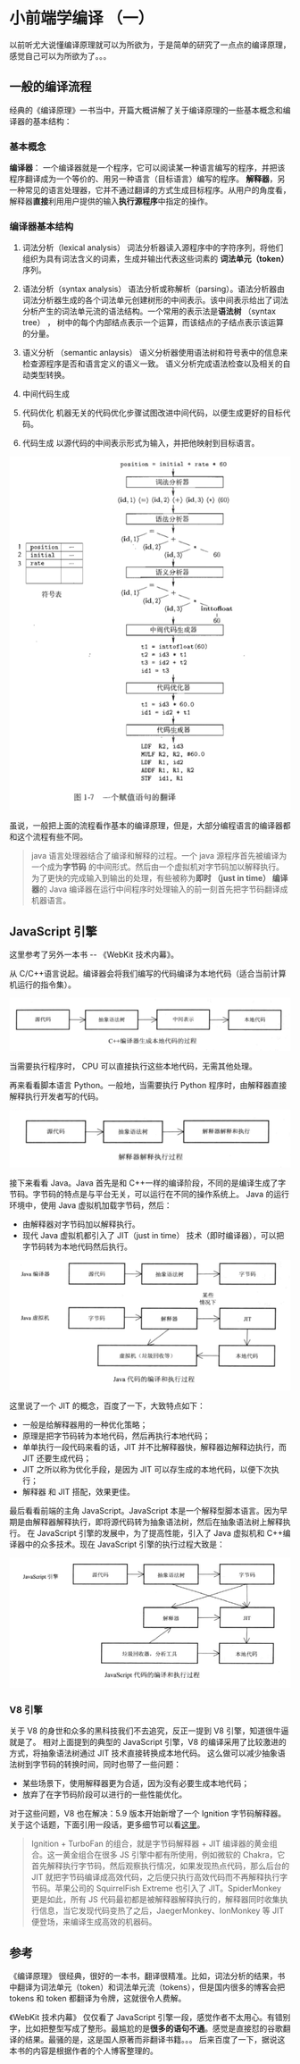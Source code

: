 # 小前端学编译 （一）

以前听尤大说懂编译原理就可以为所欲为，于是简单的研究了一点点的编译原理，感觉自己可以为所欲为了。。。

## 一般的编译流程

经典的《编译原理》一书当中，开篇大概讲解了关于编译原理的一些基本概念和编译器的基本结构：

### 基本概念

**编译器**： 一个编译器就是一个程序，它可以阅读某一种语言编写的程序，并把该程序翻译成为一个等价的、用另一种语言（目标语言）编写的程序。
**解释器**，另一种常见的语言处理器，它并不通过翻译的方式生成目标程序。从用户的角度看，解释器**直接**利用用户提供的输入**执行源程序**中指定的操作。

### 编译器基本结构

1. 词法分析（lexical analysis）
   词法分析器读入源程序中的字符序列，将他们组织为具有词法含义的词素，生成并输出代表这些词素的 **词法单元（token）** 序列。

2. 语法分析（syntax analysis）
   语法分析或称解析（parsing）。语法分析器由词法分析器生成的各个词法单元创建树形的中间表示。该中间表示给出了词法分析产生的词法单元流的语法结构。一个常用的表示法是**语法树** （syntax tree） ， 树中的每个内部结点表示一个运算，而该结点的子结点表示该运算的分量。

3. 语义分析 （semantic anlaysis）
   语义分析器使用语法树和符号表中的信息来检查源程序是否和语言定义的语义一致。
   语义分析完成语法检查以及相关的自动类型转换。

4. 中间代码生成

5. 代码优化
   机器无关的代码优化步骤试图改进中间代码，以便生成更好的目标代码。

6. 代码生成
   以源代码的中间表示形式为输入，并把他映射到目标语言。

![流程图](https://raw.githubusercontent.com/XiangnianZhou/blog/master/%E8%AE%A1%E7%AE%97%E6%9C%BA/images/compiler2.png)

虽说，一般把上面的流程看作基本的编译原理，但是，大部分编程语言的编译器都和这个流程有些不同。

> java 语言处理器结合了编译和解释的过程。一个 java 源程序首先被编译为一个成为**字节码** 的中间形式。然后由一个虚拟机对字节码加以解释执行。
> 为了更快的完成输入到输出的处理，有些被称为**即时 （just in time） 编译器**的 Java 编译器在运行中间程序时处理输入的前一刻首先把字节码翻译成机器语言。

## JavaScript 引擎

这里参考了另外一本书 -- 《WebKit 技术内幕》。

从 C/C++语言说起。编译器会将我们编写的代码编译为本地代码（适合当前计算机运行的指令集）。

![C++代码的编译过程](https://raw.githubusercontent.com/XiangnianZhou/blog/master/%E8%AE%A1%E7%AE%97%E6%9C%BA/images/c-compile.png)

当需要执行程序时， CPU 可以直接执行这些本地代码，无需其他处理。

再来看看脚本语言 Python。一般地，当需要执行 Python 程序时，由解释器直接解释执行开发者写的代码。

![解释器解释过程](https://raw.githubusercontent.com/XiangnianZhou/blog/master/%E8%AE%A1%E7%AE%97%E6%9C%BA/images/python.png)

接下来看看 Java。Java 首先是和 C++一样的编译阶段，不同的是编译生成了字节码。字节码的特点是与平台无关，可以运行在不同的操作系统上。
Java 的运行环境中，使用 Java 虚拟机加载字节码，然后：

- 由解释器对字节码加以解释执行。
- 现代 Java 虚拟机都引入了 JIT（just in time） 技术（即时编译器），可以把字节码转为本地代码然后执行。

![java 代码的编译和执行过程](https://raw.githubusercontent.com/XiangnianZhou/blog/master/%E8%AE%A1%E7%AE%97%E6%9C%BA/images/java.png)

这里说了一个 JIT 的概念，百度了一下，大致特点如下：

- 一般是给解释器用的一种优化策略；
- 原理是把字节码转为本地代码，然后再执行本地代码；
- 单单执行一段代码来看的话，JIT 并不比解释器快，解释器边解释边执行，而 JIT 还要生成代码；
- JIT 之所以称为优化手段，是因为 JIT 可以存生成的本地代码，以便下次执行；
- 解释器 和 JIT 搭配，效果更佳。

最后看看前端的主角 JavaScript。JavaScript 本是一个解释型脚本语言。因为早期是由解释器解释执行，即将源代码转为抽象语法树，然后在抽象语法树上解释执行。
在 JavaScript 引擎的发展中，为了提高性能，引入了 Java 虚拟机和 C++编译器中的众多技术。现在 JavaScript 引擎的执行过程大致是：

![JavaScript 代码编译和执行过程](https://raw.githubusercontent.com/XiangnianZhou/blog/master/%E8%AE%A1%E7%AE%97%E6%9C%BA/images/js-en.png)

### V8 引擎

关于 V8 的身世和众多的黑科技我们不去追究，反正一提到 V8 引擎，知道很牛逼就是了。
相对上面提到的典型的 JavaScript 引擎，V8 的编译采用了比较激进的方式，将抽象语法树通过 JIT 技术直接转换成本地代码。
这么做可以减少抽象语法树到字节码的转换时间，同时也带了一些问题：

- 某些场景下，使用解释器更为合适，因为没有必要生成本地代码；
- 放弃了在字节码阶段可以进行的一些性能优化。

对于这些问题，V8 也在解决：5.9 版本开始新增了一个 Ignition 字节码解释器。关于这个话题，下面引用一段话，更多细节可以看[这里](https://cnodejs.org/topic/59084a9cbbaf2f3f569be482)。

> Ignition + TurboFan 的组合，就是字节码解释器 + JIT 编译器的黄金组合。这一黄金组合在很多 JS 引擎中都有所使用，例如微软的 Chakra，它首先解释执行字节码，然后观察执行情况，如果发现热点代码，那么后台的 JIT 就把字节码编译成高效代码，之后便只执行高效代码而不再解释执行字节码。苹果公司的 SquirrelFish Extreme 也引入了 JIT。SpiderMonkey 更是如此，所有 JS 代码最初都是被解释器解释执行的，解释器同时收集执行信息，当它发现代码变热了之后，JaegerMonkey、IonMonkey 等 JIT 便登场，来编译生成高效的机器码。

## 参考

《编译原理》 很经典，很好的一本书，翻译很精准。比如，词法分析的结果，书中翻译为词法单元（token）和词法单元流（tokens），但是国内很多的博客会把 tokens 和 token 都翻译为令牌，这就很令人费解。

《WebKit 技术内幕》 仅仅看了 JavaScript 引擎一段，感觉作者不太用心。有错别字，比如把整型写成了整形。最尴尬的是**很多的语句不通**。感觉是直接怼的谷歌翻译的结果。最骚的是，这是国人原著而非翻译书籍。。。
后来百度了一下，据说这本书的内容是根据作者的个人博客整理的。
